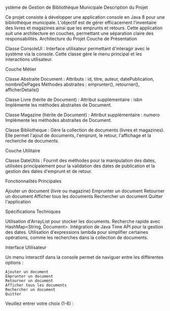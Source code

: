 ystème de Gestion de Bibliothèque Municipale Description du Projet

Ce projet consiste à développer une application console en Java 8 pour une bibliothèque municipale. L'objectif est de gérer efficacement l'inventaire des livres et magazines ainsi que les emprunts et retours. Cette application suit une architecture en couches, permettant une séparation claire des responsabilités. Architecture du Projet Couche de Présentation

Classe ConsoleUI : Interface utilisateur permettant d'interagir avec le système via la console. Cette classe gère le menu principal et les interactions utilisateur.

Couche Métier

Classe Abstraite Document :
    Attributs : id, titre, auteur, datePublication, nombreDePages
    Méthodes abstraites : emprunter(), retourner(), afficherDetails()

Classe Livre (hérite de Document) :
    Attribut supplémentaire : isbn
    Implémente les méthodes abstraites de Document.

Classe Magazine (hérite de Document) :
    Attribut supplémentaire : numero
    Implémente les méthodes abstraites de Document.

Classe Bibliotheque : Gère la collection de documents (livres et magazines). Elle permet l'ajout de documents, l'emprunt, le retour, l'affichage et la recherche de documents.

Couche Utilitaire

Classe DateUtils : Fournit des méthodes pour la manipulation des dates, utilisées principalement pour la validation des dates de publication et la gestion des dates d'emprunt et de retour.

Fonctionnalités Principales

Ajouter un document (livre ou magazine)
Emprunter un document
Retourner un document
Afficher tous les documents
Rechercher un document
Quitter l'application

Spécifications Techniques

Utilisation d'ArrayList<Document> pour stocker les documents.
Recherche rapide avec HashMap<String, Document>.
Intégration de Java Time API pour la gestion des dates.
Utilisation d'expressions lambda pour simplifier certaines opérations, comme les recherches dans la collection de documents.

Interface Utilisateur

Un menu interactif dans la console permet de naviguer entre les différentes options :

    Ajouter un document
    Emprunter un document
    Retourner un document
    Afficher tous les documents
    Rechercher un document
    Quitter

Veuillez entrer votre choix (1-6) :